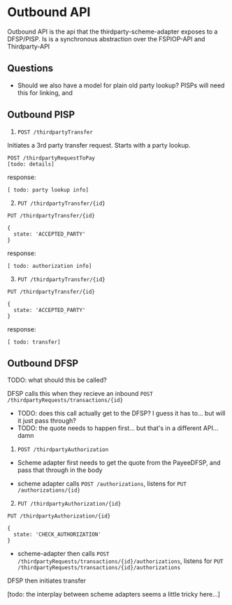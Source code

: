 # Outbound API

Outbound API is the api that the thirdparty-scheme-adapter exposes to a DFSP/PISP. Is is a synchronous abstraction over the FSPIOP-API and Thirdparty-API

## Questions

- Should we also have a model for plain old party lookup? PISPs will need this for linking, and 

## Outbound PISP

1. `POST /thirdpartyTransfer`

Initiates a 3rd party transfer request. Starts with a party lookup.

```
POST /thirdpartyRequestToPay
[todo: details]
```

response:

```
[ todo: party lookup info]
```


2. `PUT /thirdpartyTransfer/{id}`

```
PUT /thirdpartyTransfer/{id}

{
  state: 'ACCEPTED_PARTY'
}
```

response:

```
[ todo: authorization info]
```

3. `PUT /thirdpartyTransfer/{id}`

```
PUT /thirdpartyTransfer/{id}

{
  state: 'ACCEPTED_PARTY'
}
```

response:

```
[ todo: transfer]
```

## Outbound DFSP


TODO: what should this be called? 

DFSP calls this when they recieve an inbound `POST /thirdpartyRequests/transactions/{id}`
- TODO: does this call actually get to the DFSP? I guess it has to... but will it just pass through?
- TODO: the quote needs to happen first... but that's in a different API... damn

1. `POST /thirdpartyAuthorization`


- Scheme adapter first needs to get the quote from the PayeeDFSP, and pass that through in the body

- scheme adapter calls `POST /authorizations`, listens for `PUT /authorizations/{id}`


2. `PUT /thirdpartyAuthorization/{id}`

```
PUT /thirdpartyAuthorization/{id}

{
  state: 'CHECK_AUTHORIZATION'
}
```

- scheme-adapter then calls `POST /thirdpartyRequests/transactions/{id}/authorizations`, listens for `PUT /thirdpartyRequests/transactions/{id}/authorizations`


DFSP then initiates transfer

[todo: the interplay between scheme adapters seems a little tricky here...]







